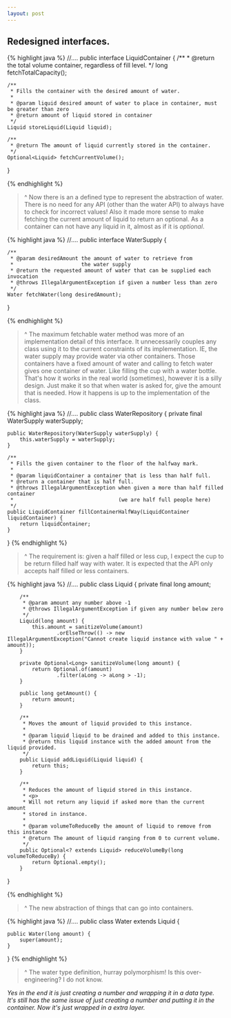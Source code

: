 ```yaml
---
layout: post
---
```


Redesigned interfaces.
---

{% highlight java %}
//....
public interface LiquidContainer {
    /**
     * @return the total volume container, regardless of fill level.
     */
    long fetchTotalCapacity();

    /**
     * Fills the container with the desired amount of water.
     *
     * @param liquid desired amount of water to place in container, must be greater than zero
     * @return amount of liquid stored in container
     */
    Liquid storeLiquid(Liquid liquid);

    /**
     * @return The amount of liquid currently stored in the container.
     */
    Optional<Liquid> fetchCurrentVolume();
}

{% endhighlight %}

> ^ Now there is an a defined type to represent the abstraction of water. 
> There is no need for any API (other than the water API) to always have to check for incorrect values!
> Also it made more sense to make fetching the current amount of liquid to return an optional.
> As a container can not have any liquid in it, almost as if it is _optional_.

{% highlight java %}
//....
public interface WaterSupply {

    /**
     * @param desiredAmount the amount of water to retrieve from
     *                      the water supply
     * @return the requested amount of water that can be supplied each invocation
     * @throws IllegalArgumentException if given a number less than zero
     */
    Water fetchWater(long desiredAmount);

}

{% endhighlight %}

> ^ The maximum fetchable water method was more of an implementation detail of this interface.
> It unnecessarily couples any class using it to the current constraints of its implementation.
> IE, the water supply may provide water via other containers. 
> Those containers have a fixed amount of water and calling to fetch water gives one container of water.
> Like filling the cup with a water bottle.
> That's how it works in the real world (sometimes), however it is a silly design.
> Just make it so that when water is asked for, give the amount that is needed. 
> How it happens is up to the implementation of the class. 

{% highlight java %}
//....
public class WaterRepository {
    private final WaterSupply waterSupply;

    public WaterRepository(WaterSupply waterSupply) {
        this.waterSupply = waterSupply;
    }

    /**
     * Fills the given container to the floor of the halfway mark.
     *
     * @param liquidContainer a container that is less than half full.
     * @return a container that is half full.
     * @throws IllegalArgumentException when given a more than half filled container
     *                                  (we are half full people here)
     */
    public LiquidContainer fillContainerHalfWay(LiquidContainer liquidContainer) {
        return liquidContainer;
    }
}
{% endhighlight %}

> ^ The requirement is: given a half filled or less cup, I expect the cup to be return filled half way with water.
> It is expected that the API only accepts half filled or less containers.

{% highlight java %}
//....
public class Liquid {
    private final long amount;

        /**
         * @param amount any number above -1
         * @throws IllegalArgumentException if given any number below zero
         */
        Liquid(long amount) {
            this.amount = sanitizeVolume(amount)
                    .orElseThrow(() -> new IllegalArgumentException("Cannot create liquid instance with value " + amount));
        }
    
        private Optional<Long> sanitizeVolume(long amount) {
            return Optional.of(amount)
                    .filter(aLong -> aLong > -1);
        }
    
        public long getAmount() {
            return amount;
        }
    
        /**
         * Moves the amount of liquid provided to this instance.
         *
         * @param liquid liquid to be drained and added to this instance.
         * @return this liquid instance with the added amount from the liquid provided.
         */
        public Liquid addLiquid(Liquid liquid) {
            return this;
        }
    
        /**
         * Reduces the amount of liquid stored in this instance.
         * <p>
         * Will not return any liquid if asked more than the current amount
         * stored in instance.
         *
         * @param volumeToReduceBy the amount of liquid to remove from this instance
         * @return The amount of liquid ranging from 0 to current volume.
         */
        public Optional<? extends Liquid> reduceVolumeBy(long volumeToReduceBy) {
            return Optional.empty();
        }
}

{% endhighlight %}

> ^ The new abstraction of things that can go into containers. 

{% highlight java %}
//....
public class Water extends Liquid {

    public Water(long amount) {
        super(amount);
    }
}
{% endhighlight %}

> ^ The water type definition, hurray polymorphism! Is this over-engineering? I do not know. 

_Yes in the end it is just creating a number and wrapping it in a data type. 
It's still has the same issue of just creating a number and putting it in the container. Now it's just wrapped in a extra layer._ 